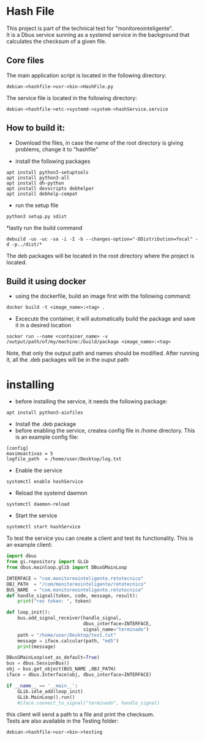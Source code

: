 # Hash File
This project is part of the technical test for "monitoreointeligente".</br>
It is a Dbus service sunning as a systemd service in the background that calculates the checksum of a given file.

## Core files
The main application script is located in the following directory:
```
debian->hashfile->usr->bin->HashFile.py
```

The service file is located in the following directory:
```
debian->hashfile->etc->systemd->system->hashService.service
```

## How to build it:
* Download the files, in case the name of the root directory is giving problems, change it to "hashfile"

* install the following packages
```
apt install python3-setuptools
apt install python3-all
apt install dh-python
apt install devscripts debhelper
apt install debhelp-compat
```
* run the setup file
```
python3 setup.py sdist
```

*lastly run the build command
```
debuild -us -uc -sa -i -I -b --changes-option="-DDistribution=focal" -d -p../dist/*
```
The deb packages will be located in the root directory  where the project is located.

## Build it using docker
* using the dockerfile, build an image first with the following command:
```
docker build -t <image_name>:<tag> .
```
* Excecute the container, it will automatically build the package and save it in a desired location
```
socker run --name <container_name> -v /output/path/of/my/machine:/build/package <image_name>:<tag>
```
Note, that only the output path and names should be modified. After running it, all the .deb packages will be in the ouput path

# installing
* before installing the service, it needs the following package:
```
apt install python3-aiofiles
```

* Install the .deb package
* before enabling the service, createa config file in /home directory. This is an example config file:
```
[config]
maximoactivas = 5
logfile_path  = /home/user/Desktop/log.txt
```

* Enable the service
```
systemctl enable hashService
```

* Reload the systemd daemon
```
systemctl daemon-reload
```

* Start the service
```
systemctl start hashService
```
To test the service you can create a client and test its functionality. This is an example client:
```python
import dbus
from gi.repository import GLib
from dbus.mainloop.glib import DBusGMainLoop

INTERFACE = "com.monitoreointeligente.retotecnico"
OBJ_PATH  = "/com/monitoreointeligente/retotecnico"
BUS_NAME  = "com.monitoreointeligente.retotecnico"
def handle_signal(token, code, message, result):
    print("res token: ", token)

def loop_init():
    bus.add_signal_receiver(handle_signal, 
                            dbus_interface=INTERFACE,
                            signal_name="terminado")
    path = "/home/user/Desktop/test.txt"
    message = iface.calcular(path, "md5")
    print(message)

DBusGMainLoop(set_as_default=True)
bus = dbus.SessionBus()
obj = bus.get_object(BUS_NAME ,OBJ_PATH)
iface = dbus.Interface(obj, dbus_interface=INTERFACE)

if __name__ == '__main__':
    GLib.idle_add(loop_init)
    GLib.MainLoop().run()   
    #iface.connect_to_signal("terminado", handle_signal)

```

this client will send a path to a file and print the checksum. </br>
Tests are also available in the Testing folder: 
```
debian->hashfile->usr->bin->testing
```
